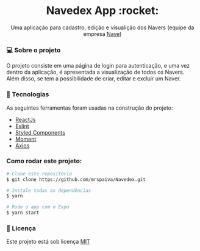 <h1 align="center">Navedex App :rocket:</h1>
<p align="center">Uma aplicação para cadastro, edição e visualição dos Navers (equipe da empresa <a href="https://github.com/naveteam">Nave</a>) </p>

<h3>💻 Sobre o projeto</h3>
<p>O projeto consiste em uma página de login para autenticação, e uma vez dentro da aplicação, é apresentada a visualização de todos os Navers.
Além disso, se tem a possibilidade de criar, editar e excluir um Naver.
</p>

<h3>🔨 Tecnologias</h3>  
<p>As seguintes ferramentas foram usadas na construção do projeto:</p>
<ul>
  <li><a href="https://reactjs.org/">ReactJs</a></li>
  <li><a href="https://eslint.org/">Eslint</a></li>
  <li><a href="https://styled-components.com/">Styled Components</a></li>
  <li><a href="https://momentjs.com/">Moment</a></li>
  <li><a href="https://github.com/axios/axios">Axios</a></li>
</ul>

### Como rodar este projeto:
 ```bash
 # Clone este repositório 
 $ git clone https://github.com/mrspaiva/Navedex.git
 
 # Instale todas as dependências
 $ yarn
 
 # Rode o app com o Expo
 $ yarn start
 ```

<h3>📝 Licença</h3>
<p>Este projeto está sob licença <a href="./LICENSE">MIT</a></p>
